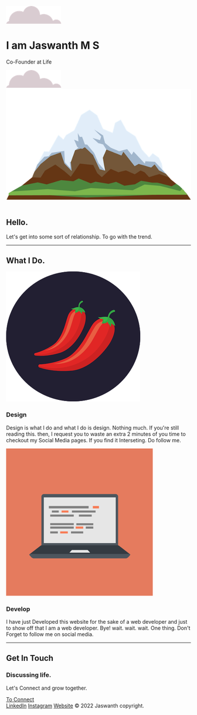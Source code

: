 <!DOCTYPE html>
<html lang="en" dir="ltr">

<head>
  <meta charset="utf-8">
  <title>J. At Life</title>
</head>
<link rel="stylesheet" href="css/styles.css">
<link rel="preconnect" href="https://fonts.googleapis.com">
<link rel="preconnect" href="https://fonts.gstatic.com" crossorigin>
<link href="https://fonts.googleapis.com/css2?family=Architects+Daughter&family=BhuTuka+Expanded+One&family=Dancing+Script&display=swap" rel="stylesheet">
<link rel="icon" href="favicon.ico">
<body>
  <div class="top-container">
    <div class="top-cloud">
      <img src="CSS - My Site Images/cloud.png" alt="cloud">
    </div>
    <h1>I am Jaswanth M S</h1>
    <p>Co-Founder at Life</p>
    <div class="bottom-cloud">
      <img src="CSS - My Site Images/cloud.png" alt="cloud">
    </div>
    <div class="mountain">
      <img src="CSS - My Site Images/mountain.png" alt="mountain">
    </div>
  </div>
  <div class="middle-container">
    <div class="profile">
      <img src="" alt="">
      <h2>Hello.</h2>
      <p>Let's get into some sort of relationship. To go with the trend.</p>
    </div>
    <hr>
    <div class="skills">
      <h2>What I Do.</h2>
      <div class="skill-row">
        <img class="chillies" src="CSS - My Site Images/chillies.png" alt="chillies">
        <h3>Design</h3>
        <p>Design is what I do and what I do is design. Nothing much. If you're still reading this. then, I request you to waste an extra 2 minutes of you time to checkout my Social Media pages. If you find it Interseting. Do follow me. </p>
      </div>
      <div class="skill-row">
        <img class="computer" src="CSS - My Site Images/computer.png" alt="computer">
        <h3>Develop</h3>
        <p>I have just Developed this website for the sake of a web developer and just to show off that I am a web developer. Bye! wait. wait. wait. One thing. Don't Forget to follow me on social media. </p>
      </div>
    </div>
    <hr>
    <div class="contact-me">
      <h2>Get In Touch</h2>
      <h3>Discussing life.</h3>
      <p>Let's Connect and grow together.</p>
      <a class="btn" href="mailto:name@email.com">To Connect</a>
    </div>
  </div>

  <div class="bottom-container">
    <a class="footer-link" href="https://www.linkedin.com/in/jaswanth-m-s-a8b36618a/">LinkedIn</a>
    <a class="footer-link" href="https://instagram.com/hondacity24_?igshid=YmMyMTA2M2Y=">Instagram</a>
    <a class="footer-link" href="https://matlync.com/">Website</a>
    <a class="last">© 2022 Jaswanth copyright.</a>
  </div>
</body>

</html>
